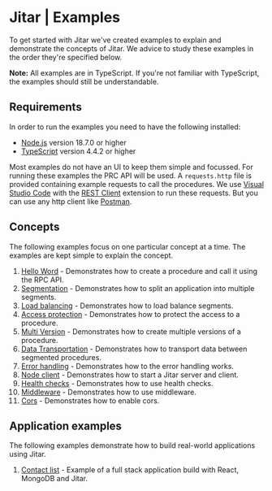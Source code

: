 
# Jitar | Examples

To get started with Jitar we've created examples to explain and demonstrate the concepts of Jitar.
We advice to study these examples in the order they're specified below.

**Note:** All examples are in TypeScript. If you're not familiar with TypeScript,
the examples should still be understandable.

## Requirements

In order to run the examples you need to have the following installed:

* [Node.js](https://nodejs.org/en/) version 18.7.0 or higher
* [TypeScript](https://www.typescriptlang.org/) version 4.4.2 or higher

Most examples do not have an UI to keep them simple and focussed. For running these examples the PRC API will be used.
A ``requests.http`` file is provided containing example requests to call the procedures. We use
[Visual Studio Code](https://code.visualstudio.com/) with the
[REST Client](https://marketplace.visualstudio.com/items?itemName=humao.rest-client) extension to run these requests.
But you can use any http client like [Postman](https://www.postman.com/).

## Concepts

The following examples focus on one particular concept at a time. The examples are kept simple to explain the concept.

1. [Hello Word](concepts/hello-world/README.md) - Demonstrates how to create a procedure and call it using the RPC API.
1. [Segmentation](concepts/segmentation/README.md) - Demonstrates how to split an application into multiple segments.
1. [Load balancing](concepts/load-balancing/README.md) - Demonstrates how to load balance segments.
1. [Access protection](concepts/access-protection/README.md) - Demonstrates how to protect the access to a procedure.
1. [Multi Version](concepts/multi-version/README.md) - Demonstrates how to create multiple versions of a procedure.
1. [Data Transportation](concepts/data-transportation/README.md) - Demonstrates how to transport data between segmented procedures.
1. [Error handling](concepts/error-handling/README.md) - Demonstrates how to the error handling works.
1. [Node client](concepts/node-client/README.md) - Demonstrates how to start a Jitar server and client.
1. [Health checks](concepts/health-checks/README.md) - Demonstrates how to use health checks.
1. [Middleware](concepts/middleware/README.md) - Demonstrates how to use middleware.
1. [Cors](concepts/cors/README.md) - Demonstrates how to enable cors.

## Application examples

The following examples demonstrate how to build real-world applications using Jitar.

1. [Contact list](apps/contact-list/README.md) - Example of a full stack application build with React, MongoDB and Jitar.
